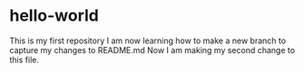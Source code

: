 # hello-world
This is my first repository
I am now learning how to make a new branch to capture my changes to README.md
Now I am making my second change to this file.
